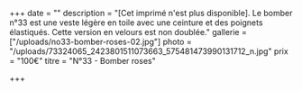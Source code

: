 +++
date = ""
description = "[Cet imprimé n'est plus disponible]. Le bomber n°33 est une veste légère en toile avec une ceinture et des poignets élastiqués. Cette version en velours est non doublée."
gallerie = ["/uploads/no33-bomber-roses-02.jpg"]
photo = "/uploads/73324065_2423801511073663_575481473990131712_n.jpg"
prix = "100€"
titre = "N°33 - Bomber roses"

+++
